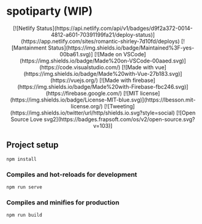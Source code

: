 # spotiparty (WIP)

<div align="center">
[![Netlify Status](https://api.netlify.com/api/v1/badges/d9f2a372-0014-4812-a601-70391199fa21/deploy-status)](https://app.netlify.com/sites/romantic-shirley-7d10fd/deploys)
[![Mantainment Status](https://img.shields.io/badge/Maintained%3F-yes-00ba61.svg)]
[![Made on VSCode](https://img.shields.io/badge/Made%20on-VSCode-00aaed.svg)](https://code.visualstudio.com/)
[![Made with vue](https://img.shields.io/badge/Made%20with-Vue-27b183.svg)](https://vuejs.org/)
[![Made with firebase](https://img.shields.io/badge/Made%20with-Firebase-fbc246.svg)](https://firebase.google.com/)
[![MIT license](https://img.shields.io/badge/License-MIT-blue.svg)](https://lbesson.mit-license.org/)
[![Tweeting](https://img.shields.io/twitter/url/http/shields.io.svg?style=social)
[![Open Source Love svg2](https://badges.frapsoft.com/os/v2/open-source.svg?v=103)]
</div>

## Project setup

```
npm install
```

### Compiles and hot-reloads for development

```
npm run serve
```

### Compiles and minifies for production

```
npm run build
```